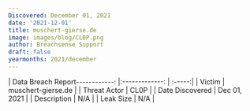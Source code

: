 ```yaml
---
Discovered: December 01, 2021
date: '2021-12-01'
title: muschert-gierse.de
image: images/blog/CL0P.png
author: Breachsense Support
draft: false
yearmonths: 2021/december
---
```


| Data Breach Report------------:   |:-------------:    | :-----:|
| Victim    | muschert-gierse.de      | 
| Threat Actor    | CL0P      | 
| Date Discovered    | Dec 01, 2021      | 
| Description    | N/A      | 
| Leak Size    | N/A      | 

